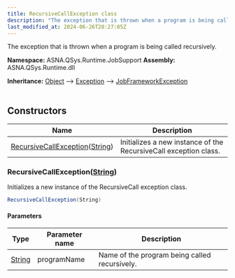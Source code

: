 ```yaml
---
title: RecursiveCallException class
description: "The exception that is thrown when a program is being called recursively. "
last_modified_at: 2024-06-26T20:27:05Z
---
```


The exception that is thrown when a program is being called recursively.

**Namespace:** ASNA.QSys.Runtime.JobSupport
**Assembly:** ASNA.QSys.Runtime.dll

**Inheritance:** [Object](https://docs.microsoft.com/en-us/dotnet/api/system.object) --> [Exception](https://docs.microsoft.com/en-us/dotnet/api/system.exception) --> [JobFrameworkException](/reference/runtime/qsys-runtime-job-support/job-framework-exception.html)
<br>
<br>

## Constructors

| Name | Description |
| --- | --- |
| [RecursiveCallException](#recursivecallexceptionstring)([String](https://docs.microsoft.com/en-us/dotnet/api/system.string)) | Initializes a new instance of the RecursiveCall exception class.

### RecursiveCallException([String](https://docs.microsoft.com/en-us/dotnet/api/system.string))

Initializes a new instance of the RecursiveCall exception class.

```cs
RecursiveCallException(String)
```

#### Parameters

| Type | Parameter name | Description
| --- | --- | ---
| [String](https://docs.microsoft.com/en-us/dotnet/api/system.string) | programName | Name of the program being called recursively.
